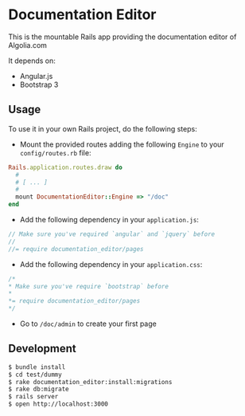 # Documentation Editor

This is the mountable Rails app providing the documentation editor of Algolia.com

It depends on:

 * Angular.js
 * Bootstrap 3

## Usage

To use it in your own Rails project, do the following steps:

 * Mount the provided routes adding the following `Engine` to your `config/routes.rb` file:

```ruby
Rails.application.routes.draw do
  #
  # [ ... ]
  #
  mount DocumentationEditor::Engine => "/doc"
end
```

 * Add the following dependency in your `application.js`:

```js
// Make sure you've required `angular` and `jquery` before
//
//= require documentation_editor/pages
```

 * Add the following dependency in your `application.css`:

 ```css
/*
 * Make sure you've require `bootstrap` before
 *
 *= require documentation_editor/pages
 */
 ```

 * Go to `/doc/admin` to create your first page

## Development

```sh
$ bundle install
$ cd test/dummy
$ rake documentation_editor:install:migrations
$ rake db:migrate
$ rails server
$ open http://localhost:3000
```
